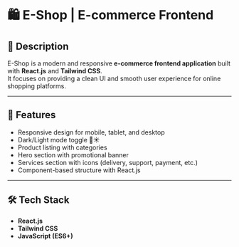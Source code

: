 # 🛍️ E-Shop | E-commerce Frontend

## 📌 Description  
E-Shop is a modern and responsive **e-commerce frontend application** built with **React.js** and **Tailwind CSS**.  
It focuses on providing a clean UI and smooth user experience for online shopping platforms.  

---

## 🚀 Features  
- Responsive design for mobile, tablet, and desktop  
- Dark/Light mode toggle 🌙☀️  
- Product listing with categories  
- Hero section with promotional banner  
- Services section with icons (delivery, support, payment, etc.)  
- Component-based structure with React.js  

---

## 🛠️ Tech Stack  
- **React.js**  
- **Tailwind CSS**  
- **JavaScript (ES6+)**  